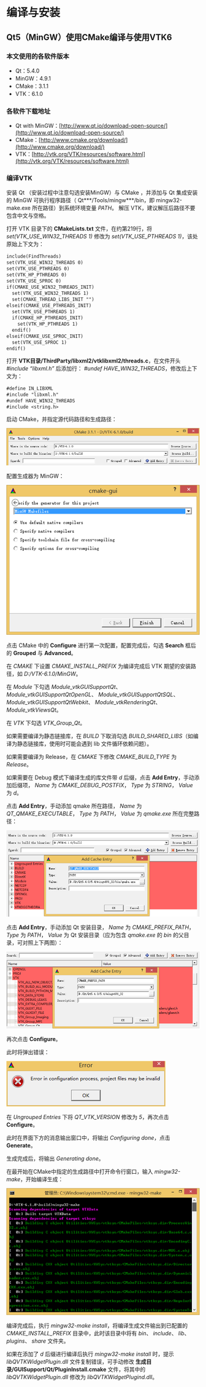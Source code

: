 # 编译与安装

## Qt5（MinGW）使用CMake编译与使用VTK6

### 本文使用的各软件版本
* Qt：5.4.0
* MinGW：4.9.1
* CMake：3.1.1
* VTK：6.1.0

### 各软件下载地址
* Qt with MinGW：[http://www.qt.io/download-open-source/](http://www.qt.io/download-open-source/)
* CMake：[http://www.cmake.org/download/](http://www.cmake.org/download/)
* VTK：[http://vtk.org/VTK/resources/software.html](http://vtk.org/VTK/resources/software.html)

### 编译VTK
安装 Qt （安装过程中注意勾选安装MinGW）与 CMake ，并添加与 Qt 集成安装的 MinGW 可执行程序路径（ Qt\*\*\*/Tools/mingw\*\*\*/bin，即 mingw32-make.exe 所在路径）到系统环境变量 *PATH*。
解压 VTK，建议解压后路径不要包含中文与空格。

打开 VTK 目录下的 **CMakeLists.txt** 文件，在约第219行，将 *set(VTK_USE_WIN32_THREADS 1)* 修改为 *set(VTK_USE_PTHREADS 1)*，该处原始上下文为：
```
include(FindThreads)
set(VTK_USE_WIN32_THREADS 0)
set(VTK_USE_PTHREADS 0)
set(VTK_HP_PTHREADS 0)
set(VTK_USE_SPROC 0)
if(CMAKE_USE_WIN32_THREADS_INIT)
  set(VTK_USE_WIN32_THREADS 1)
  set(CMAKE_THREAD_LIBS_INIT "")
elseif(CMAKE_USE_PTHREADS_INIT)
  set(VTK_USE_PTHREADS 1)
  if(CMAKE_HP_PTHREADS_INIT)
    set(VTK_HP_PTHREADS 1)
  endif()
elseif(CMAKE_USE_SPROC_INIT)
  set(VTK_USE_SPROC 1)
endif()
```

打开 **VTK目录/ThirdParty/libxml2/vtklibxml2/threads.c**，在文件开头 *#include “libxml.h”* 后添加行： *#undef HAVE_WIN32_THREADS*，修改后上下文为：
```
#define IN_LIBXML
#include "libxml.h"
#undef HAVE_WIN32_THREADS
#include <string.h>
```

启动 CMake，并指定源代码路径和生成路径：

![指定源代码与生成路径](../_images/getting_started/source_build_path.png)

配置生成器为 MinGW：

![配置生成器](../_images/getting_started/generator_mingw.png)

点击 CMake 中的 **Configure** 进行第一次配置，配置完成后，勾选 **Search** 框后的 **Grouped** 与 **Advanced**。

在 *CMAKE* 下设置 *CMAKE_INSTALL_PREFIX* 为编译完成后 VTK 期望的安装路径，如 *D:/VTK-6.1.0/MinGW*。

在 *Module* 下勾选 *Module_vtkGUISupportQt*、 *Module_vtkGUISupportQtOpenGL*、 *Module_vtkGUISupportQtSQL*、 *Module_vtkGUISupportQtWebkit*、 *Module_vtkRenderingQt*、 *Module_vtkViewsQt*。

在 *VTK* 下勾选 *VTK_Group_Qt*。

如果需要编译为静态链接库，在 *BUILD* 下取消勾选 *BUILD_SHARED_LIBS*（如编译为静态链接库，使用时可能会遇到 lib 文件循环依赖问题）。

如果需要编译为 Release，在 *CMAKE* 下修改 *CMAKE_BUILD_TYPE* 为 *Release*。

如果需要在 Debug 模式下编译生成的库文件带 *d* 后缀，点击 **Add Entry**，手动添加后缀项， *Name* 为 *CMAKE_DEBUG_POSTFIX*， *Type* 为 *STRING*， *Value* 为 *d*。

点击 **Add Entry**，手动添加 qmake 所在路径， *Name* 为 *QT_QMAKE_EXECUTABLE*， *Type* 为 *PATH*， *Value* 为 *qmake.exe* 所在完整路径：

![设置QT_QMAKE_EXECUTABLE](../_images/getting_started/QT_QMAKE_EXECUTABLE.png)

点击 **Add Entry**，手动添加 Qt 安装目录， *Name* 为 *CMAKE_PREFIX_PATH*， *Type* 为 *PATH*， *Value* 为 Qt 安装目录（应为包含 *qmake.exe* 的 *bin* 的父目录，可对照上下两图）：

![设置CMAKE_PREFIX_PATH](../_images/getting_started/CMAKE_PREFIX_PATH.png)

再次点击 **Configure**。

此时将弹出错误：

![Qt版本配置错误](../_images/getting_started/qt-version-error.png)

在 *Ungrouped Entries* 下将 *QT_VTK_VERSION* 修改为 *5*，再次点击 **Configure**。

此时在界面下方的消息输出窗口中，将输出 *Configuring done*，点击 **Generate**。

生成完成后，将输出 *Generating done*。

在最开始在CMake中指定的生成路径中打开命令行窗口，输入 *mingw32-make*，开始编译生成：

![开始编辑生成](../_images/getting_started/mingw32-make.png)

编译完成后，执行 *mingw32-make install*，将编译生成文件输出到已配置的 *CMAKE_INSTALL_PREFIX* 目录中，此时该目录中将有 *bin*、 *include*、 *lib*、 *plugins*、 *share* 文件夹。

如果在添加了 *d* 后缀进行编译后执行 *mingw32-make install* 时，提示 *libQVTKWidgetPlugin.dll* 文件复制错误，可手动修改 **生成目录/GUISupport/Qt/PluginInstall.cmake** 文件，将其中的 *libQVTKWidgetPlugin.dll* 修改为 *libQVTKWidgetPlugind.dll*。
